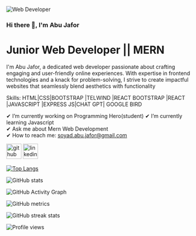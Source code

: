 
![Web Developer]([https://media.licdn.com/dms/image/D4E03AQGS_D8aVq79CA/profile-displayphoto-shrink_800_800/0/1685072263036?e=1690416000&v=beta&t=UCebNuPEbySdFQNW-G8tSsVhTU0A1KyxNR848djpVME](https://i.ibb.co/99HKkFr/profile.jpg))

### Hi there 👋, I'm Abu Jafor
# Junior Web Developer || MERN


I'm Abu Jafor, a dedicated web developer passionate about crafting engaging and user-friendly online experiences. With expertise in frontend technologies and a knack for problem-solving, I strive to create impactful websites that seamlessly blend aesthetics with functionality

Skills: HTML|CSS|BOOTSTRAP |TELWIND |REACT BOOTSTRAP |REACT |JAVASCRIPT |EXPRESS JS|CHAT GPT| GOOGLE BIRD

 ✔ I’m currently working on Programming Hero(student) 
 ✔ I’m currently learning Javascript  
 ✔ Ask me about Mern Web Development  
 ✔ How to reach me: soyad.abu.jafor@gmail.com 


[<img src='https://cdn.jsdelivr.net/npm/simple-icons@3.0.1/icons/github.svg' alt='github' height='40'>](https://github.com/abujafor1924)  [<img src='https://cdn.jsdelivr.net/npm/simple-icons@3.0.1/icons/linkedin.svg' alt='linkedin' height='40'>](https://www.linkedin.com/in/https://www.linkedin.com/in/abu-jafor-575726278//)  

[![Top Langs](https://github-readme-stats.vercel.app/api/top-langs/?username=abujafor1924)](https://github.com/anuraghazra/github-readme-stats)

![GitHub stats](https://github-readme-stats.vercel.app/api?username=abujafor1924&show_icons=true&count_private=true)  

![GitHub Activity Graph](https://activity-graph.herokuapp.com/graph?username=abujafor1924)  

![GitHub metrics](https://metrics.lecoq.io/abujafor1924)  

![GitHub streak stats](https://streak-stats.demolab.com/?user=abujafor1924)  

![Profile views](https://gpvc.arturio.dev/abujafor1924)    
